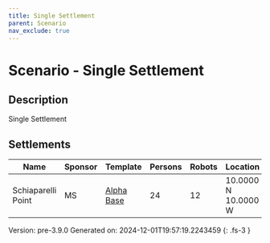 ```yaml
---
title: Single Settlement
parent: Scenario
nav_exclude: true
---
```

# Scenario - Single Settlement

## Description
Single Settlement

## Settlements

|Name|Sponsor|Template|Persons|Robots|Location|Crew|
|---|---|---|---|---|---|---|
|Schiaparelli Point|MS|[Alpha Base](../settlement/alpha-base.html)|24|12|10.0000 N 10.0000 W|[Founders](../crew/founders.html)|





Version: pre-3.9.0 Generated on: 2024-12-01T19:57:19.2243459
{: .fs-3 }